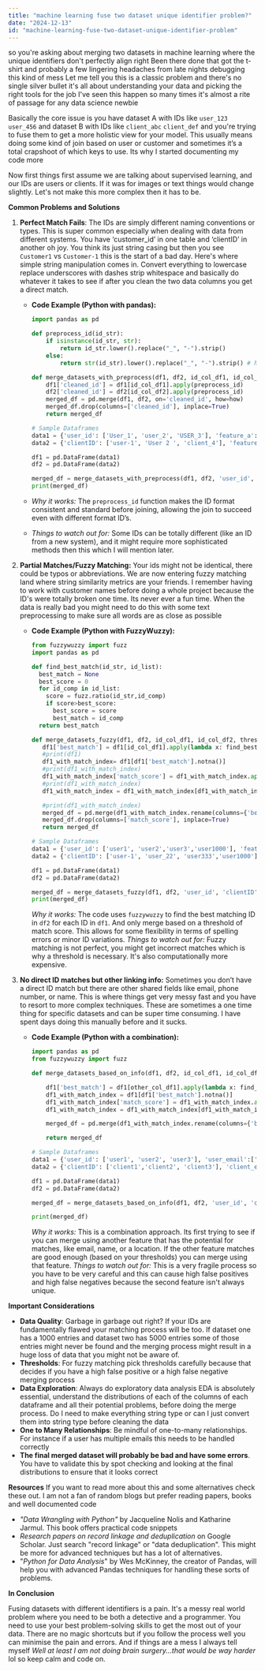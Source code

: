 ```yaml
---
title: "machine learning fuse two dataset unique identifier problem?"
date: "2024-12-13"
id: "machine-learning-fuse-two-dataset-unique-identifier-problem"
---
```


 so you're asking about merging two datasets in machine learning where the unique identifiers don't perfectly align right Been there done that got the t-shirt and probably a few lingering headaches from late nights debugging this kind of mess Let me tell you this is a classic problem and there's no single silver bullet it's all about understanding your data and picking the right tools for the job I've seen this happen so many times it's almost a rite of passage for any data science newbie

Basically the core issue is you have dataset A with IDs like `user_123` `user_456` and dataset B with IDs like `client_abc` `client_def` and you're trying to fuse them to get a more holistic view for your model. This usually means doing some kind of join based on user or customer and sometimes it’s a total crapshoot of which keys to use. Its why I started documenting my code more

Now first things first assume we are talking about supervised learning, and our IDs are users or clients. If it was for images or text things would change slightly. Let's not make this more complex then it has to be.

**Common Problems and Solutions**

1.  **Perfect Match Fails**: The IDs are simply different naming conventions or types. This is super common especially when dealing with data from different systems. You have ‘customer_id’ in one table and ‘clientID’ in another oh joy. You think its just string casing but then you see `Customer1` vs `Customer-1` this is the start of a bad day. Here's where simple string manipulation comes in. Convert everything to lowercase replace underscores with dashes strip whitespace and basically do whatever it takes to see if after you clean the two data columns you get a direct match.
    *   **Code Example (Python with pandas):**

        ```python
        import pandas as pd
        
        def preprocess_id(id_str):
            if isinstance(id_str, str):
                return id_str.lower().replace("_", "-").strip()
            else:
                return str(id_str).lower().replace("_", "-").strip() # handles int and float as strings
        
        def merge_datasets_with_preprocess(df1, df2, id_col_df1, id_col_df2,how='inner'):
            df1['cleaned_id'] = df1[id_col_df1].apply(preprocess_id)
            df2['cleaned_id'] = df2[id_col_df2].apply(preprocess_id)
            merged_df = pd.merge(df1, df2, on='cleaned_id', how=how)
            merged_df.drop(columns=['cleaned_id'], inplace=True)
            return merged_df

        # Sample Dataframes
        data1 = {'user_id': ['User_1', 'user_2', 'USER_3'], 'feature_a': [10, 20, 30]}
        data2 = {'clientID': ['user-1', 'User 2 ', 'client_4'], 'feature_b': [100, 200, 300]}

        df1 = pd.DataFrame(data1)
        df2 = pd.DataFrame(data2)

        merged_df = merge_datasets_with_preprocess(df1, df2, 'user_id', 'clientID')
        print(merged_df)
        ```

    *   *Why it works:* The `preprocess_id` function makes the ID format consistent and standard before joining, allowing the join to succeed even with different format ID’s.
    *   *Things to watch out for:* Some IDs can be totally different (like an ID from a new system), and it might require more sophisticated methods then this which I will mention later.

2.  **Partial Matches/Fuzzy Matching:** Your ids might not be identical, there could be typos or abbreviations. We are now entering fuzzy matching land where string similarity metrics are your friends. I remember having to work with customer names before doing a whole project because the ID's were totally broken one time. Its never ever a fun time. When the data is really bad you might need to do this with some text preprocessing to make sure all words are as close as possible

    *   **Code Example (Python with FuzzyWuzzy):**
        ```python
        from fuzzywuzzy import fuzz
        import pandas as pd

        def find_best_match(id_str, id_list):
          best_match = None
          best_score = 0
          for id_comp in id_list:
            score = fuzz.ratio(id_str,id_comp)
            if score>best_score:
              best_score = score
              best_match = id_comp
          return best_match

        def merge_datasets_fuzzy(df1, df2, id_col_df1, id_col_df2, threshold = 80):
           df1['best_match'] = df1[id_col_df1].apply(lambda x: find_best_match(x, df2[id_col_df2].tolist()))
           #print(df1)
           df1_with_match_index= df1[df1['best_match'].notna()]
           #print(df1_with_match_index)
           df1_with_match_index['match_score'] = df1_with_match_index.apply(lambda x: fuzz.ratio(x[id_col_df1], x['best_match']), axis=1)
           #print(df1_with_match_index)
           df1_with_match_index = df1_with_match_index[df1_with_match_index['match_score']>=threshold]

           #print(df1_with_match_index)
           merged_df = pd.merge(df1_with_match_index.rename(columns={'best_match': id_col_df2}), df2, on=id_col_df2)
           merged_df.drop(columns=['match_score'], inplace=True)
           return merged_df

        # Sample Dataframes
        data1 = {'user_id': ['user1', 'user2','user3','user1000'], 'feature_a': [10, 20, 30, 40]}
        data2 = {'clientID': ['user-1', 'user_22', 'user333','user1000'], 'feature_b': [100, 200, 300, 400]}

        df1 = pd.DataFrame(data1)
        df2 = pd.DataFrame(data2)

        merged_df = merge_datasets_fuzzy(df1, df2, 'user_id', 'clientID')
        print(merged_df)
        ```
        *Why it works:*  The code uses `fuzzywuzzy` to find the best matching ID in `df2` for each ID in `df1`. And only merge based on a threshold of match score. This allows for some flexibility in terms of spelling errors or minor ID variations.
        *Things to watch out for:* Fuzzy matching is not perfect, you might get incorrect matches which is why a threshold is necessary. It's also computationally more expensive.

3.  **No direct ID matches but other linking info:** Sometimes you don’t have a direct ID match but there are other shared fields like email, phone number, or name. This is where things get very messy fast and you have to resort to more complex techniques. These are sometimes a one time thing for specific datasets and can be super time consuming. I have spent days doing this manually before and it sucks.

    *   **Code Example (Python with a combination):**
          ```python
          import pandas as pd
          from fuzzywuzzy import fuzz

          def merge_datasets_based_on_info(df1, df2, id_col_df1, id_col_df2, other_col_df1, other_col_df2, threshold=80):

              df1['best_match'] = df1[other_col_df1].apply(lambda x: find_best_match(x, df2[other_col_df2].tolist()))
              df1_with_match_index = df1[df1['best_match'].notna()]
              df1_with_match_index['match_score'] = df1_with_match_index.apply(lambda x: fuzz.ratio(x[other_col_df1], x['best_match']), axis=1)
              df1_with_match_index = df1_with_match_index[df1_with_match_index['match_score'] >= threshold]

              merged_df = pd.merge(df1_with_match_index.rename(columns={'best_match': other_col_df2}), df2, on=other_col_df2,how='inner')

              return merged_df

          # Sample Dataframes
          data1 = {'user_id': ['user1', 'user2', 'user3'], 'user_email':['test1@test.com', 'test2@test.com','test3@test.com'], 'feature_a': [10, 20, 30]}
          data2 = {'clientID': ['client1','client2', 'client3'], 'client_email':['test1@test.com','test22@test.com','test3@test.com'], 'feature_b': [100, 200, 300]}

          df1 = pd.DataFrame(data1)
          df2 = pd.DataFrame(data2)

          merged_df = merge_datasets_based_on_info(df1, df2, 'user_id', 'clientID','user_email', 'client_email')

          print(merged_df)
          ```
        *Why it works:*  This is a combination approach. Its first trying to see if you can merge using another feature that has the potential for matches, like email, name, or a location. If the other feature matches are good enough (based on your thresholds) you can merge using that feature.
        *Things to watch out for:* This is a very fragile process so you have to be very careful and this can cause high false positives and high false negatives because the second feature isn't always unique.

**Important Considerations**

*   **Data Quality**: Garbage in garbage out right? If your IDs are fundamentally flawed your matching process will be too. If dataset one has a 1000 entries and dataset two has 5000 entries some of those entries might never be found and the merging process might result in a huge loss of data that you might not be aware of.
*   **Thresholds**: For fuzzy matching pick thresholds carefully because that decides if you have a high false positive or a high false negative merging process
*   **Data Exploration**: Always do exploratory data analysis EDA is absolutely essential, understand the distributions of each of the columns of each dataframe and all their potential problems, before doing the merge process. Do I need to make everything string type or can I just convert them into string type before cleaning the data
*   **One to Many Relationships**: Be mindful of one-to-many relationships. For instance if a user has multiple emails this needs to be handled correctly
*   **The final merged dataset will probably be bad and have some errors**. You have to validate this by spot checking and looking at the final distributions to ensure that it looks correct

**Resources**
If you want to read more about this and some alternatives check these out. I am not a fan of random blogs but prefer reading papers, books and well documented code
*   *"Data Wrangling with Python"* by Jacqueline Nolis and Katharine Jarmul. This book offers practical code snippets
*   *Research papers on record linkage and deduplication* on Google Scholar. Just search "record linkage" or "data deduplication". This might be more for advanced techniques but has a lot of alternatives.
*  "*Python for Data Analysis*" by Wes McKinney, the creator of Pandas, will help you with advanced Pandas techniques for handling these sorts of problems.

**In Conclusion**

Fusing datasets with different identifiers is a pain. It's a messy real world problem where you need to be both a detective and a programmer. You need to use your best problem-solving skills to get the most out of your data. There are no magic shortcuts but if you follow the process well you can minimise the pain and errors. And if things are a mess I always tell myself *Well at least I am not doing brain surgery...that would be way harder* lol so keep calm and code on.

